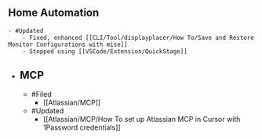 ## Home Automation
	- #Updated
		- Fixed, enhanced [[CLI/Tool/displayplacer/How To/Save and Restore Monitor Configurations with mise]]
		- Stopped using [[VSCode/Extension/QuickStage]]
- ## MCP
	- #Filed
		- [[Atlassian/MCP]]
	- #Updated
		- [[Atlassian/MCP/How To set up Atlassian MCP in Cursor with 1Password credentials]]